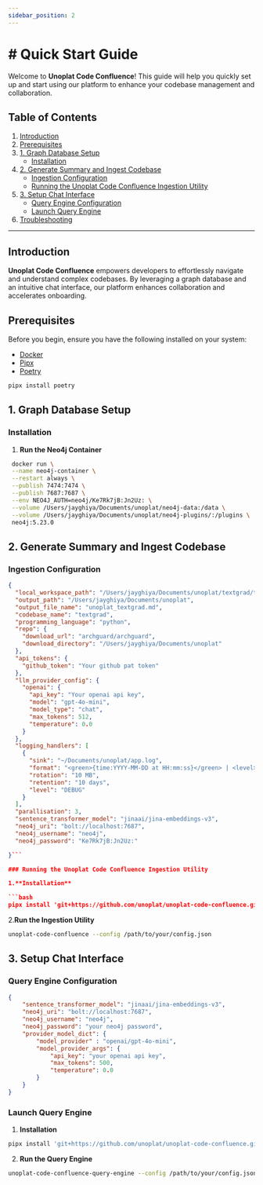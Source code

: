 ```yaml
---
sidebar_position: 2
---
```


# # Quick Start Guide

Welcome to **Unoplat Code Confluence**! This guide will help you quickly set up and start using our platform to enhance your codebase management and collaboration.

## Table of Contents

1. [Introduction](#introduction)
2. [Prerequisites](#prerequisites)
3. [1. Graph Database Setup](#1-graph-database-setup)
   - [Installation](#installation)
4. [2. Generate Summary and Ingest Codebase](#2-generate-summary-and-ingest-codebase)
   - [Ingestion Configuration](#ingestion-configuration)
   - [Running the Unoplat Code Confluence Ingestion Utility](#running-the-unoplat-code-confluence-ingestion-utility)
5. [3. Setup Chat Interface](#3-setup-chat-interface)
   - [Query Engine Configuration](#query-engine-configuration)
   - [Launch Query Engine](#launch-query-engine)
6. [Troubleshooting](#troubleshooting)



---

## Introduction

**Unoplat Code Confluence** empowers developers to effortlessly navigate and understand complex codebases. By leveraging a graph database and an intuitive chat interface, our platform enhances collaboration and accelerates onboarding.

## Prerequisites

Before you begin, ensure you have the following installed on your system:

- [Docker](https://www.docker.com/get-started) 
- [Pipx](https://github.com/pypa/pipx) 
- [Poetry](https://python-poetry.org/) 

```bash
pipx install poetry
```

## 1. Graph Database Setup

### Installation

1. **Run the Neo4j Container**

  ```bash
   docker run \
   --name neo4j-container \
   --restart always \
   --publish 7474:7474 \
   --publish 7687:7687 \
   --env NEO4J_AUTH=neo4j/Ke7Rk7jB:Jn2Uz: \
   --volume /Users/jayghiya/Documents/unoplat/neo4j-data:/data \
   --volume /Users/jayghiya/Documents/unoplat/neo4j-plugins/:/plugins \
   neo4j:5.23.0
```


## 2. Generate Summary and Ingest Codebase

### Ingestion Configuration

```json
{
  "local_workspace_path": "/Users/jayghiya/Documents/unoplat/textgrad/textgrad",
  "output_path": "/Users/jayghiya/Documents/unoplat",
  "output_file_name": "unoplat_textgrad.md",
  "codebase_name": "textgrad",
  "programming_language": "python",
  "repo": {
    "download_url": "archguard/archguard",
    "download_directory": "/Users/jayghiya/Documents/unoplat"
  },
  "api_tokens": {
    "github_token": "Your github pat token"
  },
  "llm_provider_config": {
    "openai": {
      "api_key": "Your openai api key",
      "model": "gpt-4o-mini",
      "model_type": "chat",
      "max_tokens": 512,
      "temperature": 0.0
    }
  },
  "logging_handlers": [
    {
      "sink": "~/Documents/unoplat/app.log",
      "format": "<green>{time:YYYY-MM-DD at HH:mm:ss}</green> | <level>{level}</level> | <cyan>{name}</cyan>:<cyan>{function}</cyan>:<cyan>{line}</cyan> | <magenta>{thread.name}</magenta> - <level>{message}</level>",
      "rotation": "10 MB",
      "retention": "10 days",
      "level": "DEBUG"
    }
  ],
  "parallisation": 3,
  "sentence_transformer_model": "jinaai/jina-embeddings-v3",
  "neo4j_uri": "bolt://localhost:7687",
  "neo4j_username": "neo4j",
  "neo4j_password": "Ke7Rk7jB:Jn2Uz:"

}```

### Running the Unoplat Code Confluence Ingestion Utility

1.**Installation**

```bash
pipx install 'git+https://github.com/unoplat/unoplat-code-confluence.git@main#subdirectory=unoplat-code-confluence'
```

2.**Run the Ingestion Utility**

```bash
unoplat-code-confluence --config /path/to/your/config.json
```


## 3. Setup Chat Interface

### Query Engine Configuration

```json
{
    "sentence_transformer_model": "jinaai/jina-embeddings-v3",
    "neo4j_uri": "bolt://localhost:7687",
    "neo4j_username": "neo4j",
    "neo4j_password": "your neo4j password",
    "provider_model_dict": {
        "model_provider" : "openai/gpt-4o-mini",
        "model_provider_args": {
            "api_key": "your openai api key",
            "max_tokens": 500,
            "temperature": 0.0
        }
    }
}
```

### Launch Query Engine

1. **Installation**

```bash
pipx install 'git+https://github.com/unoplat/unoplat-code-confluence.git@main#subdirectory=unoplat-code-confluence-query-engine'
```

2. **Run the Query Engine**

```bash
unoplat-code-confluence-query-engine --config /path/to/your/config.json
```